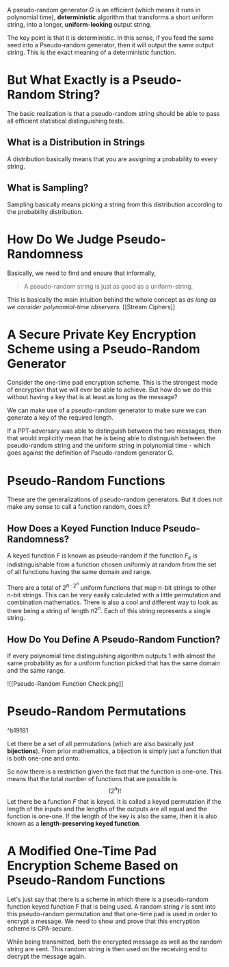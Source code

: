A pseudo-random generator $G$ is an efficient (which means it runs in polynomial time), **deterministic** algorithm that transforms a short uniform string, into a longer, **uniform-looking** output string.

The key point is that it is deterministic. In this sense, if you feed the same seed into a Pseudo-random generator, then it will output the same output string. This is the exact meaning of a deterministic function.
# But What Exactly is a Pseudo-Random String?
The basic realization is that a pseudo-random string should be able to pass all efficient statistical distinguishing tests. 
## What is a Distribution in Strings
A distribution basically means that you are assigning a probability to every string.
## What is Sampling?
Sampling basically means picking a string from this distribution according to the probability distribution.
# How Do We Judge Pseudo-Randomness
Basically, we need to find and ensure that informally,
> A pseudo-random string is just as good as a uniform-string.

This is basically the main intuition behind the whole concept as *as long as we consider polynomial-time observers.*
[[Stream Ciphers]]
# A Secure Private Key Encryption Scheme using a Pseudo-Random Generator
Consider the one-time pad encryption scheme. This is the strongest mode of encryption that we will ever be able to achieve. But how do we do this without having a key that is at least as long as the message?

We can make use of a pseudo-random generator to make sure we can generate a key of the required length.

If a PPT-adversary was able to distinguish between the two messages, then that would implicitly mean that he is being able to distinguish between the pseudo-random string and the uniform string in polynomial time - which goes against the definition of Pseudo-random generator G.
# Pseudo-Random Functions
These are the generalizations of pseudo-random generators. But it does not make any sense to call a function random, does it?
## How Does a Keyed Function Induce Pseudo-Randomness?
A keyed function $F$ is known as pseudo-random if the function $F_k$ is indistinguishable from a function chosen uniformly at random from the set of all functions having the same domain and range.

There are a total of $2^{n\cdot 2^n}$ uniform functions that map n-bit strings to other n-bit strings. This can be very easily calculated with a little permutation and combination mathematics. There is also a cool and different way to look as there being a string of length $n2^n$. Each of this string represents a single string.
## How Do You Define A Pseudo-Random Function?
If every polynomial time distinguishing algorithm outputs 1 with almost the same probability as for a uniform function picked that has the same domain and the same range.

![[Pseudo-Random Function Check.png]]
# Pseudo-Random Permutations

^b19181

Let there be a set of all permutations (which are also basically just **bijections**). From prior mathematics, a bijection is simply just a function that is both one-one and onto. 

So now there is a restriction given the fact that the function is one-one. This means that the total number of functions that are possible is
$$(2^n)!$$
Let there be a function $F$ that is keyed. It is called a keyed permutation if the length of the inputs and the lengths of the outputs are all equal and the function is one-one.
If the length of the key is also the same, then it is also known as a **length-preserving keyed function**.
# A Modified One-Time Pad Encryption Scheme Based on Pseudo-Random Functions
Let's just say that there is a scheme in which there is a pseudo-random function keyed function F that is being used. A random string $r$ is sent into this pseudo-random permutation and that one-time pad is used in order to encrypt a message. We need to show and prove that this encryption scheme is CPA-secure.

While being transmitted, both the encrypted message as well as the random string are sent. This random string is then used on the receiving end to decrypt the message again.
